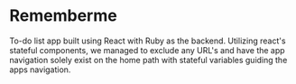 # Rememberme

To-do list app built using React with Ruby as the backend. Utilizing react's stateful components, we managed to exclude any URL's and have the app navigation solely exist on the home path with stateful variables guiding the apps navigation.
